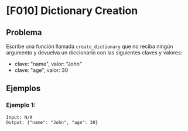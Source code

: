 # [F010] Dictionary Creation

## Problema

Escribe una función llamada `create_dictionary` que no reciba ningún argumento y devuelva un diccionario con las siguientes claves y valores:
- clave: "name", valor: "John"
- clave: "age", valor: 30

## Ejemplos

### Ejemplo 1:
```
Input: N/A
Output: {"name": "John", "age": 30}
```
